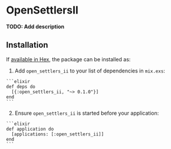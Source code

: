 # OpenSettlersII

**TODO: Add description**

## Installation

If [available in Hex](https://hex.pm/docs/publish), the package can be installed as:

  1. Add `open_settlers_ii` to your list of dependencies in `mix.exs`:

    ```elixir
    def deps do
      [{:open_settlers_ii, "~> 0.1.0"}]
    end
    ```

  2. Ensure `open_settlers_ii` is started before your application:

    ```elixir
    def application do
      [applications: [:open_settlers_ii]]
    end
    ```

